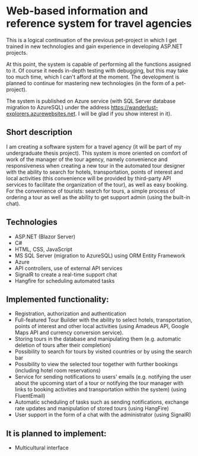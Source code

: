 # Web-based information and reference system for travel agencies
This is a logical continuation of the previous pet-project in which I get trained in new technologies and gain experience in developing ASP.NET projects.

At this point, the system is capable of performing all the functions assigned to it. Of course it needs in-depth testing with debugging, but this may take too much time, which I can't afford at the moment. The development is planned to continue for mastering new technologies (in the form of a pet-project).

The system is published on Azure service (with SQL Server database migration to AzureSQL) under the address https://wanderlust-explorers.azurewebsites.net. I will be glad if you show interest in it).

## Short description
I am creating a software system for a travel agency (it will be part of my undergraduate thesis project). This system is more oriented on comfort of work of the manager of the tour agency, namely convenience and responsiveness when creating a new tour in the automated tour designer with the ability to search for hotels, transportation, points of interest and local activities (this convenience will be provided by third-party API services to facilitate the organization of the tour), as well as easy booking. For the convenience of tourists: search for tours, a simple process of ordering a tour as well as the ability to get support admin (using the built-in chat).

## Technologies
- ASP.NET (Blazor Server)
- C#
- HTML, CSS, JavaScript
- MS SQL Server (migration to AzureSQL) using ORM Entity Framework
- Azure
- API controllers, use of external API services
- SignalR to create a real-time support chat
- Hangfire for scheduling automated tasks

## Implemented functionality:
- Registration, authorization and authentication
- Full-featured Tour Builder with the ability to select hotels, transportation, points of interest and other local activities (using Amadeus API, Google Maps API and currency conversion service).
- Storing tours in the database and manipulating them (e.g. automatic deletion of tours after their completion)
- Possibility to search for tours by visited countries or by using the search bar
- Possibility to view the selected tour together with further bookings (including hotel room reservations)
- Service for sending notifications to users' emails (e.g. notifying the user about the upcoming start of a tour or notifying the tour manager with links to booking activities and transportation within the system) (using FluentEmail)
- Automatic scheduling of tasks such as sending notifications, exchange rate updates and manipulation of stored tours (using HangFire)
- User support in the form of a chat with the administrator (using SignalR)

## It is planned to implement:
- Multicultural interface
